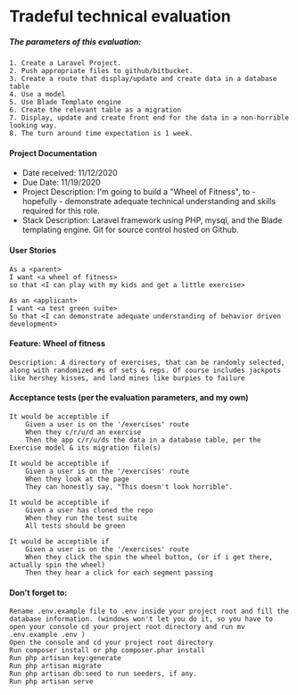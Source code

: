 # Tradeful technical evaluation

##### The parameters of this evaluation:
    1. Create a Laravel Project.
    2. Push appropriate files to github/bitbucket.
    3. Create a route that display/update and create data in a database table
    4. Use a model
    5. Use Blade Template engine
    6. Create the relevant table as a migration
    7. Display, update and create front end for the data in a non-horrible looking way.
    8. The turn around time expectation is 1 week.

#### Project Documentation
 - Date received: 11/12/2020
 - Due Date: 11/19/2020
 - Project Description: I'm going to build a "Wheel of Fitness", to - hopefully - demonstrate adequate technical understanding and skills required for this role. 
 - Stack Description: Laravel framework using PHP, mysql, and the Blade templating engine. Git for source control hosted on Github. 

#### User Stories

    As a <parent>
    I want <a wheel of fitness>
    so that <I can play with my kids and get a little exercise>

    As an <applicant>
    I want <a test green suite>
    So that <I can demonstrate adequate understanding of behavior driven development>

#### Feature: Wheel of fitness

    Description: A directory of exercises, that can be randomly selected, along with randomized #s of sets & reps. Of course includes jackpots like hershey kisses, and land mines like burpies to failure

#### Acceptance tests (per the evaluation parameters, and my own)

    It would be acceptible if 
        Given a user is on the '/exercises' route
        When they c/r/u/d an exercise
        Then the app c/r/u/ds the data in a database table, per the Exercise model & its migration file(s)

    It would be acceptible if 
        Given a user is on the '/exercises' route
        When they look at the page
        They can honestly say, "This doesn't look horrible".
    
    It would be acceptible if 
        Given a user has cloned the repo
        When they run the test suite
        All tests should be green    

    It would be acceptible if 
        Given a user is on the '/exercises' route
        When they click the spin the wheel button, (or if i get there, actually spin the wheel) 
        Then they hear a click for each segment passing

#### Don't forget to:

    Rename .env.example file to .env inside your project root and fill the database information. (windows won't let you do it, so you have to open your console cd your project root directory and run mv .env.example .env )
    Open the console and cd your project root directory
    Run composer install or php composer.phar install
    Run php artisan key:generate
    Run php artisan migrate
    Run php artisan db:seed to run seeders, if any.
    Run php artisan serve